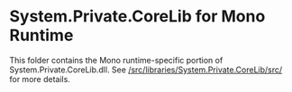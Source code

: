 # System.Private.CoreLib for Mono Runtime

This folder contains the Mono runtime-specific portion of System.Private.CoreLib.dll. See [/src/libraries/System.Private.CoreLib/src/](/src/libraries/System.Private.CoreLib/src/README.md) for more details.

